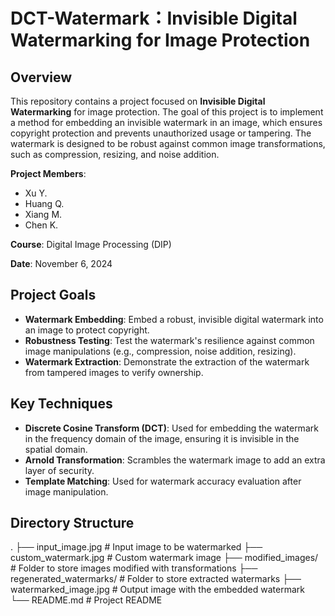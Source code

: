 # DCT-Watermark：Invisible Digital Watermarking for Image Protection

## Overview

This repository contains a project focused on **Invisible Digital Watermarking** for image protection. The goal of this project is to implement a method for embedding an invisible watermark in an image, which ensures copyright protection and prevents unauthorized usage or tampering. The watermark is designed to be robust against common image transformations, such as compression, resizing, and noise addition.

**Project Members**:
- Xu Y.
- Huang Q.
- Xiang M.
- Chen K.

**Course**: Digital Image Processing (DIP)

**Date**: November 6, 2024

## Project Goals

- **Watermark Embedding**: Embed a robust, invisible digital watermark into an image to protect copyright.
- **Robustness Testing**: Test the watermark's resilience against common image manipulations (e.g., compression, noise addition, resizing).
- **Watermark Extraction**: Demonstrate the extraction of the watermark from tampered images to verify ownership.

## Key Techniques

- **Discrete Cosine Transform (DCT)**: Used for embedding the watermark in the frequency domain of the image, ensuring it is invisible in the spatial domain.
- **Arnold Transformation**: Scrambles the watermark image to add an extra layer of security.
- **Template Matching**: Used for watermark accuracy evaluation after image manipulation.

## Directory Structure
. ├── input_image.jpg # Input image to be watermarked ├── custom_watermark.jpg # Custom watermark image ├── modified_images/ # Folder to store images modified with transformations ├── regenerated_watermarks/ # Folder to store extracted watermarks ├── watermarked_image.jpg # Output image with the embedded watermark └── README.md # Project README

